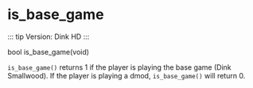 # is_base_game

::: tip Version:
Dink HD
:::

<Prototype>bool is_base_game(void)</Prototype>

`is_base_game()` returns 1 if the player is playing the base game (Dink Smallwood). If the player is playing a dmod, `is_base_game()` will return 0.